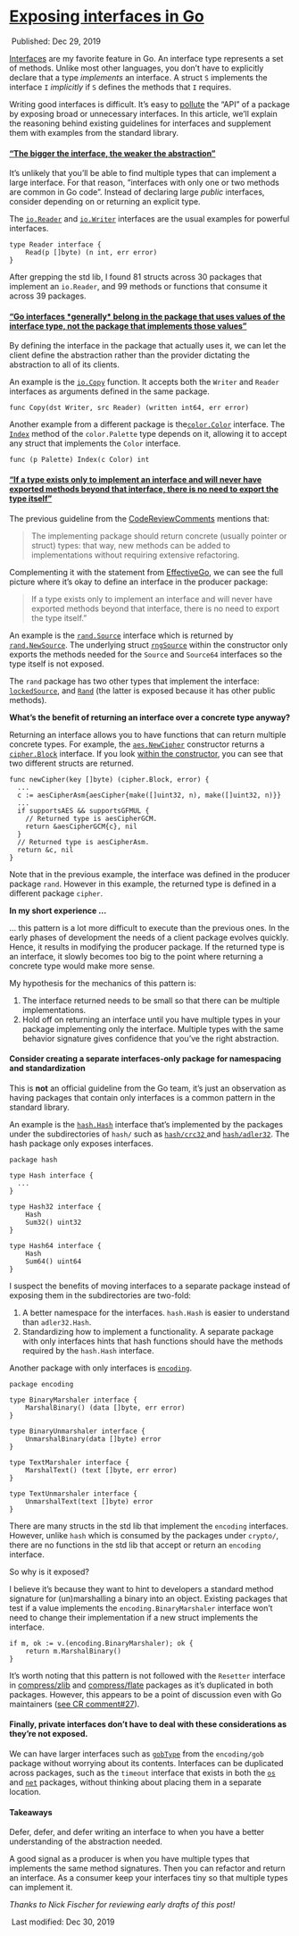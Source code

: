 # [Exposing interfaces in Go](https://www.efekarakus.com/golang/2019/12/29/working-with-interfaces-in-go.html)    

​      Published: Dec 29, 2019       

[Interfaces](https://golang.org/doc/effective_go.html#interfaces_and_types) are my favorite feature in Go. An interface type represents a set of  methods. Unlike most other languages, you don’t have to explicitly  declare that a type *implements* an interface. A struct `S` implements the interface `I` *implicitly* if `S` defines the methods that `I` requires.

Writing good interfaces is difficult. It’s easy to [pollute](https://rakyll.org/interface-pollution/) the “API” of a package by exposing broad or unnecessary interfaces. In  this article, we’ll explain the reasoning behind existing guidelines for interfaces and supplement them with examples from the standard library.

#### **[“The bigger the interface, the weaker the abstraction”](https://www.youtube.com/watch?v=PAAkCSZUG1c&t=5m17s)**

It’s unlikely that you’ll be able to find multiple types that can  implement a large interface. For that reason, ”interfaces with only one  or two methods are common in Go code”. Instead of declaring large *public* interfaces, consider depending on or returning an explicit type.

The [`io.Reader`](https://github.com/golang/go/blob/c170b14c2c1cfb2fd853a37add92a82fd6eb4318/src/io/io.go#L77-L92) and [`io.Writer`](https://github.com/golang/go/blob/c170b14c2c1cfb2fd853a37add92a82fd6eb4318/src/io/io.go#L77-L92) interfaces are the usual examples for powerful interfaces.

```
type Reader interface {
	Read(p []byte) (n int, err error)
}
```

After grepping the std lib, I found 81 structs across 30 packages that implement an `io.Reader`, and 99 methods or functions that consume it across 39 packages.

#### **[“Go interfaces \*generally\* belong in the package that uses values of the interface type, not the package that implements those values”](https://github.com/golang/go/wiki/CodeReviewComments#interfaces)**

By defining the interface in the package that actually uses it, we  can let the client define the abstraction rather than the provider  dictating the abstraction to all of its clients.

An example is the [`io.Copy`](https://github.com/golang/go/blob/c170b14c2c1cfb2fd853a37add92a82fd6eb4318/src/io/io.go#L363) function. It accepts both the `Writer` and `Reader` interfaces as arguments defined in the same package.

```
func Copy(dst Writer, src Reader) (written int64, err error)
```

Another example from a different package is the[`color.Color`](https://github.com/golang/go/blob/2d6f8cc2cdd5993eb8dc80655735a38ef067af6e/src/image/color/color.go#L10-L19) interface. The  [`Index`](https://github.com/golang/go/blob/2d6f8cc2cdd5993eb8dc80655735a38ef067af6e/src/image/color/color.go#L292-L308) method of the  `color.Palette` type depends on it, allowing it to accept any struct that implements the `Color` interface.

```
func (p Palette) Index(c Color) int
```

#### **[“If  a type exists only to implement an interface and will never have  exported methods beyond that interface, there is no need to export the  type itself”](https://golang.org/doc/effective_go.html#generality)**

The previous guideline from the [CodeReviewComments](https://github.com/golang/go/wiki/CodeReviewComments#interfaces) mentions that:

> The implementing package should return concrete (usually pointer or struct) types: that way, new methods can be added to implementations  without requiring extensive refactoring.

Complementing it with the statement from [EffectiveGo](https://golang.org/doc/effective_go.html#generality), we can see the full picture where it’s okay to define an interface in the producer package:

> If a type exists only to implement an interface and will never have exported methods beyond that interface, there is no need to export the  type itself.”

An example is the [`rand.Source`](https://github.com/golang/go/blob/dcd3b2c173b77d93be1c391e3b5f932e0779fb1f/src/math/rand/rand.go#L23-L28) interface which is returned by [`rand.NewSource`](https://github.com/golang/go/blob/dcd3b2c173b77d93be1c391e3b5f932e0779fb1f/src/math/rand/rand.go#L41-L48). The underlying struct [`rngSource`](https://github.com/golang/go/blob/dcd3b2c173b77d93be1c391e3b5f932e0779fb1f/src/math/rand/rng.go#L180) within the constructor only exports the methods needed for the `Source` and `Source64` interfaces so the type itself is not exposed.

The `rand` package has two other types that implement the interface: [`lockedSource`](https://github.com/golang/go/blob/dcd3b2c173b77d93be1c391e3b5f932e0779fb1f/src/math/rand/rand.go#L382), and  [`Rand`](https://github.com/golang/go/blob/dcd3b2c173b77d93be1c391e3b5f932e0779fb1f/src/math/rand/rand.go#L51) (the latter is exposed because it has other public methods).

**What’s the benefit of returning an interface over a concrete type anyway?**

Returning an interface allows you to have functions that can return multiple concrete types. For example, the [`aes.NewCipher`](https://github.com/golang/go/blob/dcd3b2c173b77d93be1c391e3b5f932e0779fb1f/src/crypto/aes/cipher.go#L32) constructor returns a [`cipher.Block`](https://github.com/golang/go/blob/dcd3b2c173b77d93be1c391e3b5f932e0779fb1f/src/crypto/cipher/cipher.go#L15) interface. If you look [within the constructor](https://github.com/golang/go/blob/dcd3b2c173b77d93be1c391e3b5f932e0779fb1f/src/crypto/aes/cipher_asm.go#L33-L54), you can see that two different structs are returned.

```
func newCipher(key []byte) (cipher.Block, error) {
  ...
  c := aesCipherAsm{aesCipher{make([]uint32, n), make([]uint32, n)}}
  ...
  if supportsAES && supportsGFMUL {
    // Returned type is aesCipherGCM.
    return &aesCipherGCM{c}, nil
  }
  // Returned type is aesCipherAsm.
  return &c, nil
}
```

Note that in the previous example, the interface was defined in the producer package `rand`. However in this example, the returned type is defined in a different package `cipher`.

**In my short experience …**

… this pattern is a lot more difficult to execute than the previous  ones. In the early phases of development the needs of a client package  evolves quickly. Hence, it results in modifying the producer package. If the returned type is an interface, it  slowly becomes too big to the  point where returning a concrete type would make more sense.

My hypothesis for the mechanics of this pattern is:

1. The interface returned needs to be small so that there can be multiple implementations.
2. Hold off on returning an interface until you have multiple types  in your package implementing only the interface. Multiple types with the same behavior signature gives confidence that you’ve the right  abstraction.

#### **Consider creating a separate interfaces-only package for namespacing and standardization**

This is **not** an official guideline from the Go team,  it’s just an observation as having packages that contain only interfaces is a common pattern in the standard library.

An example is the [`hash.Hash`](https://golang.org/pkg/hash/) interface that’s implemented by the packages under the subdirectories of `hash/` such as [`hash/crc32` ](https://golang.org/pkg/hash/crc32/) and [`hash/adler32`](https://golang.org/pkg/hash/adler32/). The hash package only exposes interfaces.

```
package hash

type Hash interface {
  ...
}

type Hash32 interface {
	Hash
	Sum32() uint32
}

type Hash64 interface {
	Hash
	Sum64() uint64
}
```

I suspect the benefits of moving interfaces to a separate package instead of exposing them in the subdirectories are two-fold:

1. A better namespace for the interfaces. `hash.Hash` is easier to understand than `adler32.Hash`.
2. Standardizing how to implement a functionality. A separate package with only interfaces hints that hash functions should have the methods  required by the `hash.Hash` interface.

Another package with only interfaces is [`encoding`](https://golang.org/pkg/encoding/).

```
package encoding

type BinaryMarshaler interface {
    MarshalBinary() (data []byte, err error)
}

type BinaryUnmarshaler interface {
    UnmarshalBinary(data []byte) error
}

type TextMarshaler interface {
    MarshalText() (text []byte, err error)
}

type TextUnmarshaler interface {
    UnmarshalText(text []byte) error
}
```

There are many structs in the std lib that implement the `encoding` interfaces. However, unlike `hash` which is consumed by the packages under `crypto/`, there are no functions in the std lib that accept or return an `encoding` interface.

So why is it exposed?

I believe it’s because they want to hint to developers a standard  method signature for (un)marshalling a binary into an object. Existing  packages that test if a value implements the `encoding.BinaryMarshaler` interface won’t need to change their implementation if a new struct implements the interface.

```
if m, ok := v.(encoding.BinaryMarshaler); ok {
    return m.MarshalBinary()
}
```

It’s worth noting that this pattern is not followed with the `Resetter` interface in [compress/zlib](https://golang.org/pkg/compress/zlib/#Resetter) and [compress/flate](https://golang.org/pkg/compress/flate/#Resetter) packages as it’s duplicated in both packages. However, this appears to be a point of discussion even with Go maintainers ([see CR comment#27](https://codereview.appspot.com/97140043#msg27)).

#### **Finally, private interfaces don’t have to deal with these considerations as they’re not exposed.**

We can have larger interfaces such as [`gobType`](https://github.com/golang/go/blob/c170b14c2c1cfb2fd853a37add92a82fd6eb4318/src/encoding/gob/type.go#L167-L173) from the `encoding/gob` package without worrying about its contents. Interfaces can be duplicated across packages, such as the `timeout` interface that exists in both the [`os`](https://github.com/golang/go/blob/c170b14c2c1cfb2fd853a37add92a82fd6eb4318/src/os/error.go#L35-L37) and [`net`](https://github.com/golang/go/blob/c170b14c2c1cfb2fd853a37add92a82fd6eb4318/src/net/net.go#L494-L496) packages, without thinking about placing them in a separate location.

#### **Takeaways**

Defer, defer, and defer writing an interface to when you have a better understanding of the abstraction needed.

A good signal as a producer is when you have multiple types that  implements the same method signatures. Then you can refactor and return  an interface. As a consumer keep your interfaces tiny so that multiple  types can implement it.

*Thanks to Nick Fischer for reviewing early drafts of this post!*

​              Last modified: Dec 30, 2019          
